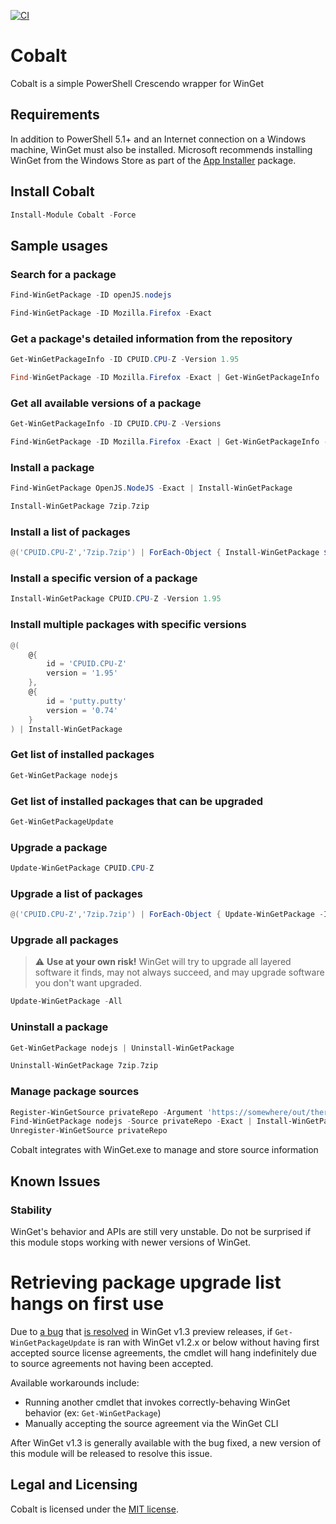 [![CI](https://github.com/ethanbergstrom/Cobalt/actions/workflows/CI.yml/badge.svg)](https://github.com/ethanbergstrom/Cobalt/actions/workflows/CI.yml)

# Cobalt
Cobalt is a simple PowerShell Crescendo wrapper for WinGet

## Requirements
In addition to PowerShell 5.1+ and an Internet connection on a Windows machine, WinGet must also be installed. Microsoft recommends installing WinGet from the Windows Store as part of the [App Installer](https://www.microsoft.com/en-us/p/app-installer/9nblggh4nns1?activetab=pivot:overviewtab) package.

## Install Cobalt
```PowerShell
Install-Module Cobalt -Force
```

## Sample usages
### Search for a package
```PowerShell
Find-WinGetPackage -ID openJS.nodejs

Find-WinGetPackage -ID Mozilla.Firefox -Exact
```

### Get a package's detailed information from the repository
```PowerShell
Get-WinGetPackageInfo -ID CPUID.CPU-Z -Version 1.95

Find-WinGetPackage -ID Mozilla.Firefox -Exact | Get-WinGetPackageInfo
```

### Get all available versions of a package
```PowerShell
Get-WinGetPackageInfo -ID CPUID.CPU-Z -Versions

Find-WinGetPackage -ID Mozilla.Firefox -Exact | Get-WinGetPackageInfo -Versions
```

### Install a package
```PowerShell
Find-WinGetPackage OpenJS.NodeJS -Exact | Install-WinGetPackage

Install-WinGetPackage 7zip.7zip
```

### Install a list of packages
```PowerShell
@('CPUID.CPU-Z','7zip.7zip') | ForEach-Object { Install-WinGetPackage $_ }
```

### Install a specific version of a package
```PowerShell
Install-WinGetPackage CPUID.CPU-Z -Version 1.95
```

### Install multiple packages with specific versions
```PowerShell
@(
    @{
        id = 'CPUID.CPU-Z'
        version = '1.95'
    },
    @{
        id = 'putty.putty'
        version = '0.74'
    }
) | Install-WinGetPackage
```

### Get list of installed packages
```PowerShell
Get-WinGetPackage nodejs
```

### Get list of installed packages that can be upgraded
```PowerShell
Get-WinGetPackageUpdate
```

### Upgrade a package
```PowerShell
Update-WinGetPackage CPUID.CPU-Z
```

### Upgrade a list of packages
```PowerShell
@('CPUID.CPU-Z','7zip.7zip') | ForEach-Object { Update-WinGetPackage -ID $_ }
```

### Upgrade all packages
> :warning: **Use at your own risk!** WinGet will try to upgrade all layered software it finds, may not always succeed, and may upgrade software you don't want upgraded.
```PowerShell
Update-WinGetPackage -All
```

### Uninstall a package
```PowerShell
Get-WinGetPackage nodejs | Uninstall-WinGetPackage

Uninstall-WinGetPackage 7zip.7zip
```

### Manage package sources
```PowerShell
Register-WinGetSource privateRepo -Argument 'https://somewhere/out/there/api/v2/'
Find-WinGetPackage nodejs -Source privateRepo -Exact | Install-WinGetPackage
Unregister-WinGetSource privateRepo
```

Cobalt integrates with WinGet.exe to manage and store source information

## Known Issues
### Stability
WinGet's behavior and APIs are still very unstable. Do not be surprised if this module stops working with newer versions of WinGet.

# Retrieving package upgrade list hangs on first use
Due to [a bug](https://github.com/microsoft/winget-cli/issues/1869) that [is resolved](https://github.com/microsoft/winget-cli/pull/1874) in WinGet v1.3 preview releases, if `Get-WinGetPackageUpdate` is ran with WinGet v1.2.x or below without having first accepted source license agreements, the cmdlet will hang indefinitely due to source agreements not having been accepted.

Available workarounds include:
* Running another cmdlet that invokes correctly-behaving WinGet behavior (ex: `Get-WinGetPackage`)
* Manually accepting the source agreement via the WinGet CLI

After WinGet v1.3 is generally available with the bug fixed, a new version of this module will be released to resolve this issue.

## Legal and Licensing
Cobalt is licensed under the [MIT license](./LICENSE.txt).
